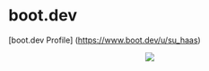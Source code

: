 # boot.dev

[boot.dev Profile] (https://www.boot.dev/u/su_haas)

<p align="center">
  <img src="https://api.boot.dev/v1/users/public/075a6f9b-ffa7-4043-8b98-fd1d6f83ec78/thumbnail" >
</p>
